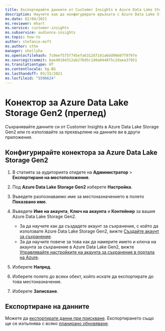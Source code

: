 ```yaml
---
title: Експортирайте данните от Customer Insights в Azure Data Lake Storage Gen2
description: Научете как да конфигурирате връзката с Azure Data Lake Storage Gen2.
ms.date: 02/04/2021
ms.reviewer: mhart
ms.service: customer-insights
ms.subservice: audience-insights
ms.topic: how-to
author: stefanie-msft
ms.author: sthe
manager: shellyha
ms.openlocfilehash: 7c0eef575f745efa6312d7141a6dd96607f9797e
ms.sourcegitcommit: bae40184312ab27b95c140a044875c2daea37951
ms.translationtype: HT
ms.contentlocale: bg-BG
ms.lasthandoff: 03/15/2021
ms.locfileid: "5596624"
---
```

# <a name="connector-for-azure-data-lake-storage-gen2-preview"></a>Конектор за Azure Data Lake Storage Gen2 (преглед)

Съхранявайте данните си от Customer Insights в Azure Data Lake Storage Gen2 или го използвайте за прехвърляне на данните ви в други приложения.

## <a name="configure-the-connector-for-azure-data-lake-storage-gen2"></a>Конфигурирайте конектора за Azure Data Lake Storage Gen2

1. В статията за аудиторията отидете на **Администратор** > **Експортиране на местоположения**.

1. Под **Azure Data Lake Storage Gen2** изберете **Настройка**.

1. Въведете разпознаваемо име за местоназначението в полето **Показвано име**.

1. Въведете **Име на акаунта**, **Ключ на акаунта** и **Контейнер** за вашия Azure Data Lake Storage Gen2.
    - За да научите как да създадете акаунт за съхранение, с който да използвате Azure Data Lake Storage Gen2, вижте [Създайте акаунт за съхранение](/azure/storage/blobs/create-data-lake-storage-account). 
    - За да научите повече за това как да намерите името и ключа на акаунта за съхранение в Azure Data Lake Gen2, вижте [Управлявайте настройките на акаунта за съхранение в портала на Azure](/azure/storage/common/storage-account-manage).

1. Изберете **Напред**.

1. Изберете полето до всеки обект, който искате да експортирате до това местоназначение.

1. Изберете **Записване**.

## <a name="export-the-data"></a>Експортиране на данните

Можете да [експортирате данни при поискване](export-destinations.md#export-data-on-demand). Експортирането също ще се изпълнява с всяко [планирано обновяване](system.md#schedule-tab).